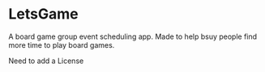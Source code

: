 # LetsGame

A board game group event scheduling app. Made to help bsuy people find more time to play board games.

Need to add a License
